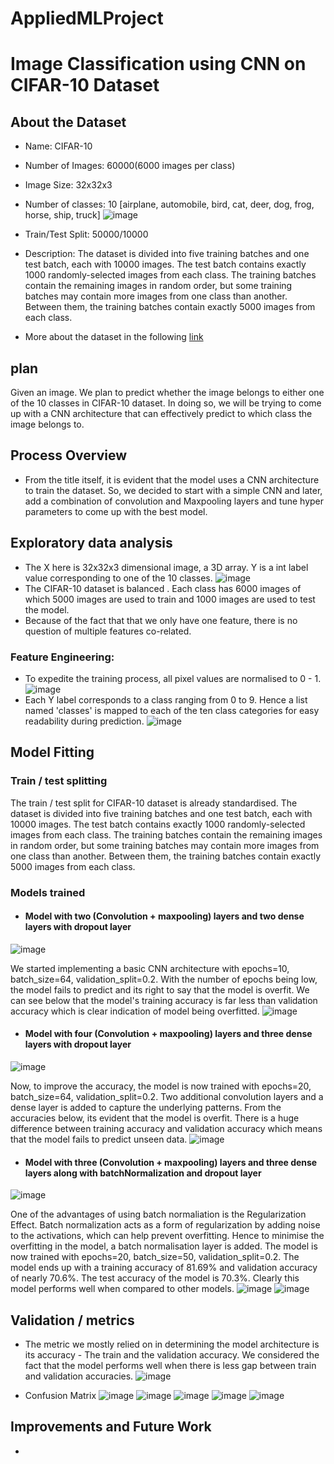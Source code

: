 # AppliedMLProject
# **Image Classification using CNN on CIFAR-10 Dataset**
## About the Dataset
- Name: CIFAR-10
- Number of Images: 60000(6000 images per class)
- Image Size: 32x32x3
- Number of classes: 10 [airplane, automobile, bird, cat, deer, dog, frog, horse, ship, truck]
![image](https://github.com/VamsiAkula8984/AppliedMLProject/assets/149032259/c76221e9-0a91-4005-9980-a61eee9c9fe2)

- Train/Test Split: 50000/10000
- Description: The dataset is divided into five training batches and one test batch, each with 10000 images. The test batch contains exactly 1000 randomly-selected images from each class. The training batches contain the remaining images in random order, but some training batches may contain more images from one class than another. Between them, the training batches contain exactly 5000 images from each class.
- More about the dataset in the following [link](https://www.cs.toronto.edu/%7Ekriz/cifar.html)
## plan
Given an image. We plan to predict whether the image belongs to either one of the 10 classes in CIFAR-10 dataset. In doing so, we will be trying to come up with a CNN architecture that can effectively predict to which class the image belongs to.
## Process Overview
- From the title itself, it is evident that the model uses a CNN architecture to train the dataset. So, we decided to start with a simple CNN and later, add a combination of convolution and Maxpooling layers and tune hyper parameters to come up with the best model.
## Exploratory data analysis
- The X here is 32x32x3 dimensional image, a 3D array. Y is a int label value corresponding to one of the 10 classes.
  ![image](https://github.com/VamsiAkula8984/AppliedMLProject/assets/149032259/b48c01d7-bf11-4a5d-b8d9-f699f3f4dc3f)
- The CIFAR-10 dataset is balanced . Each class has 6000 images of which 5000 images are used to train and 1000 images are used to test the model.
- Because of the fact that that we only have one feature, there is no question of multiple features co-related.
### Feature Engineering:
- To expedite the training process, all pixel values are normalised to 0 - 1.
  ![image](https://github.com/VamsiAkula8984/AppliedMLProject/assets/149032259/e1e420ed-d4af-4b3a-b1d7-8f5d4068b637)
- Each Y label corresponds to a class ranging from 0 to 9. Hence a list named 'classes' is mapped to each of the ten class categories for easy readability during prediction.
  ![image](https://github.com/VamsiAkula8984/AppliedMLProject/assets/149032259/ac9187a1-678f-4b14-8067-f172e6513594)
## Model Fitting
### Train / test splitting
The train / test split for CIFAR-10 dataset is already standardised. The dataset is divided into five training batches and one test batch, each with 10000 images. The test batch contains exactly 1000 randomly-selected images from each class. The training batches contain the remaining images in random order, but some training batches may contain more images from one class than another. Between them, the training batches contain exactly 5000 images from each class.
### Models trained
- #### Model with two (Convolution + maxpooling) layers and two dense layers with dropout layer
![image](https://github.com/VamsiAkula8984/AppliedMLProject/assets/149032259/0b8865d0-c2d9-4f7a-98c7-a7cc293628ff)

We started implementing a basic CNN architecture with epochs=10, batch_size=64, validation_split=0.2. With the number of epochs being low, the model fails to predict and its right to say that the model is overfit. We can see below that the model's training accuracy is far less than validation accuracy which is clear indication of model being overfitted.
![image](https://github.com/VamsiAkula8984/AppliedMLProject/assets/149032259/bdcbf9b8-a765-4c36-837c-de448f754f68)

- #### Model with four (Convolution + maxpooling) layers and three dense layers with dropout layer
![image](https://github.com/VamsiAkula8984/AppliedMLProject/assets/149032259/22300616-6b91-4ecf-b571-32427f888c20)

Now, to improve the accuracy, the model is now trained with epochs=20, batch_size=64, validation_split=0.2. Two additional convolution layers and a dense layer is added to capture the underlying patterns. From the accuracies below, its evident that the model is overfit. There is a huge difference between training accuracy and validation accuracy which means that the model fails to predict unseen data.
![image](https://github.com/VamsiAkula8984/AppliedMLProject/assets/149032259/a1dffed2-856a-41e3-ad31-94cef419948c)

- #### Model with three (Convolution + maxpooling) layers and three dense layers along with batchNormalization and dropout layer
![image](https://github.com/VamsiAkula8984/AppliedMLProject/assets/149032259/12914fed-1727-42e0-8750-9dc66b197511)

One of the advantages of using batch normaliation is the Regularization Effect. Batch normalization acts as a form of regularization by adding noise to the activations, which can help prevent overfitting. Hence to minimise the overfitting in the model, a batch normalisation layer is added. The model is now trained with epochs=20, batch_size=50, validation_split=0.2. The model ends up with a training accuracy of 81.69% and validation accuracy of nearly 70.6%. The test accuracy of the model is 70.3%. Clearly this model performs well when compared to other models.
![image](https://github.com/VamsiAkula8984/AppliedMLProject/assets/149032259/d5e472a9-33c9-42ca-8a90-2a36aaa0a43b)
![image](https://github.com/VamsiAkula8984/AppliedMLProject/assets/149032259/5f16a96b-bbfa-46a8-ac0a-62a69f5b55c4)

## Validation / metrics
- The metric we mostly relied on in determining the model architecture is its accuracy - The train and the validation accuracy. We considered the fact that the model performs well when there is less gap between train and validation accuracies.
![image](https://github.com/VamsiAkula8984/AppliedMLProject/assets/149032259/61c58cd3-a394-4454-8df5-cbd1739feeaa)

- Confusion Matrix
![image](https://github.com/VamsiAkula8984/AppliedMLProject/assets/149032259/683f2ba9-1af5-4eaa-9ecc-a97051de0d3b)
![image](https://github.com/VamsiAkula8984/AppliedMLProject/assets/149032259/2e6e536f-d4f8-4735-9888-c515f780b07c)
![image](https://github.com/VamsiAkula8984/AppliedMLProject/assets/149032259/6a198021-c6f1-4e32-b1cb-5b84e3a1ac02)
![image](https://github.com/VamsiAkula8984/AppliedMLProject/assets/149032259/10eecc09-9b02-4b71-8373-2a3f034db6e4)
![image](https://github.com/VamsiAkula8984/AppliedMLProject/assets/149032259/ef0173d8-3932-4363-9ce1-68aaa30f02bf)



## Improvements and Future Work
- 








